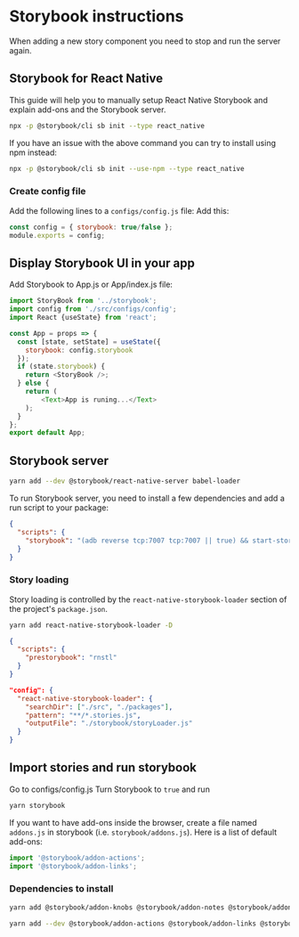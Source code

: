 # Storybook instructions

When adding a new story component you need to stop and run the server again.

## Storybook for React Native

This guide will help you to manually setup React Native Storybook and explain add-ons and the Storybook server.

``` bash
npx -p @storybook/cli sb init --type react_native
```

If you have an issue with the above command you can try to install using npm instead:

``` bash
npx -p @storybook/cli sb init --use-npm --type react_native
```

### Create config file

Add the following lines to a `configs/config.js` file:
Add this:

``` javascript
const config = { storybook: true/false };
module.exports = config;
```

## Display Storybook UI in your app

Add Storybook to App.js or App/index.js file:

``` javascript
import StoryBook from '../storybook';
import config from './src/configs/config';
import React {useState} from 'react';
```

``` javascript
const App = props => {
  const [state, setState] = useState({
    storybook: config.storybook
  });
  if (state.storybook) {
    return <StoryBook />;
  } else {
    return (
        <Text>App is runing...</Text>
    );
  }
};
export default App;
```

## Storybook server

``` bash
yarn add --dev @storybook/react-native-server babel-loader
```

To run Storybook server, you need to install a few dependencies and add a run script to your package:

``` json
{
  "scripts": {
    "storybook": "(adb reverse tcp:7007 tcp:7007 || true) && start-storybook"
  }
}
```

### Story loading

Story loading is controlled by the `react-native-storybook-loader` section of the project's `package.json`.

``` bash
yarn add react-native-storybook-loader -D
```

``` json
{
  "scripts": {
    "prestorybook": "rnstl"
  }
}
```

``` json
"config": {
  "react-native-storybook-loader": {
    "searchDir": ["./src", "./packages"],
    "pattern": "**/*.stories.js",
    "outputFile": "./storybook/storyLoader.js"
  }
}
```

## Import stories and run storybook

Go to configs/config.js
Turn Storybook to `true` and run

``` bash
yarn storybook
```

If you want to have add-ons inside the browser, create a file named `addons.js` in storybook (i.e. `storybook/addons.js`). Here is a list of default add-ons:

``` javascript
import '@storybook/addon-actions';
import '@storybook/addon-links';
```

### Dependencies to install

``` bash
yarn add @storybook/addon-knobs @storybook/addon-notes @storybook/addon-storyshots
```

``` bash
yarn add --dev @storybook/addon-actions @storybook/addon-links @storybook/addon-ondevice-actions @storybook/addon-ondevice-knobs @storybook/addon-ondevice-notes @storybook/addons @storybook/react-native @storybook/react-native-server
```
